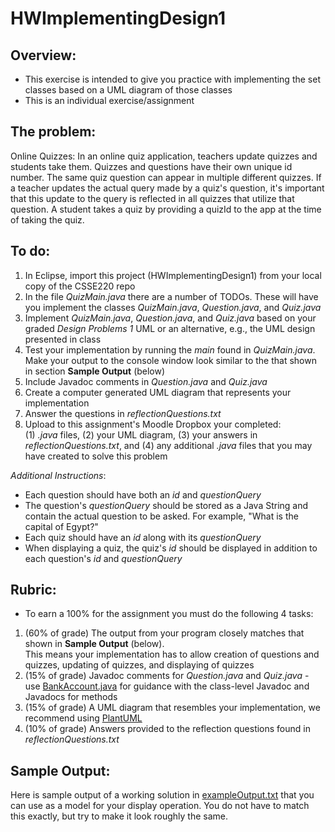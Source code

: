# HWImplementingDesign1

## Overview:
- This exercise is intended to give you practice with implementing the set classes based on a UML diagram of those classes
- This is an individual exercise/assignment

## The problem:
Online Quizzes:
In an online quiz application, teachers update quizzes and students take them.  Quizzes and questions have their own unique id number. The same quiz question can appear in multiple different quizzes.  If a teacher updates the actual query made by a quiz's question, it's important that this update to the query is reflected in all quizzes that utilize that question. A student takes a quiz by providing a quizId to the app at the time of taking the quiz.

## To do:

1. In Eclipse, import this project (HWImplementingDesign1) from your local copy of the CSSE220 repo
2. In the file *QuizMain.java* there are a number of TODOs. These will have you implement the classes *QuizMain.java*, *Question.java*, and *Quiz.java*
3. Implement *QuizMain.java*, *Question.java*, and *Quiz.java* based on your graded *Design Problems 1* UML or an alternative, e.g., the UML design presented in class
4. Test your implementation by running the *main* found in *QuizMain.java*. Make your output to the console window look similar to the that shown in section **Sample Output** (below)
5. Include Javadoc comments in *Question.java* and *Quiz.java* 
6. Create a computer generated UML diagram that represents your implementation
7. Answer the questions in *reflectionQuestions.txt*
8. Upload to this assignment's Moodle Dropbox your completed:
<br>(1) *.java* files, (2) your UML diagram, (3) your answers in *reflectionQuestions.txt*, and (4) any additional *.java* files that you may have created to solve this problem

*Additional Instructions*: 
- Each question should have both an *id* and *questionQuery*
- The question's *questionQuery* should be stored as a Java String and contain the actual question to be asked. For example, "What is the capital of Egypt?"
- Each quiz should have an *id* along with its *questionQuery*
- When displaying a quiz, the quiz's *id* should be displayed in addition to each question's *id* and *questionQuery*

## Rubric:

- To earn a 100% for the assignment you must do the following 4 tasks:

1. (60% of grade) The output from your program closely matches that shown in **Sample Output** (below).
<br>This means your implementation has to allow creation of questions and quizzes, updating of quizzes, and displaying of quizzes
2. (15% of grade) Javadoc comments for *Question.java* and *Quiz.java* - use [BankAccount.java](src/javadocExample/BankAccount.java) for guidance with the class-level Javadoc and Javadocs for methods
3. (15% of grade) A UML diagram that resembles your implementation, we recommend using [PlantUML](http://plantuml.com/plantuml) 
4. (10% of grade) Answers provided to the reflection questions found in *reflectionQuestions.txt*

## Sample Output:

Here is sample output of a working solution in [exampleOutput.txt](src/exampleOutput.txt) that you can use as a
model for your display operation. You do not have to match this exactly, but try to make it look roughly the same.
